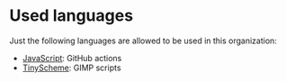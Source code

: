 # Used languages

Just the following languages are allowed to be used in this organization:

- [JavaScript](https://en.wikipedia.org/wiki/TypeScript): GitHub actions
- [TinyScheme](https://en.wikipedia.org/wiki/TinyScheme): GIMP scripts

